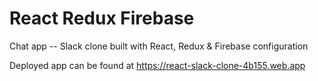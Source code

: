 # React Redux Firebase
Chat app -- Slack clone built with React, Redux & Firebase configuration

Deployed app can be found at https://react-slack-clone-4b155.web.app